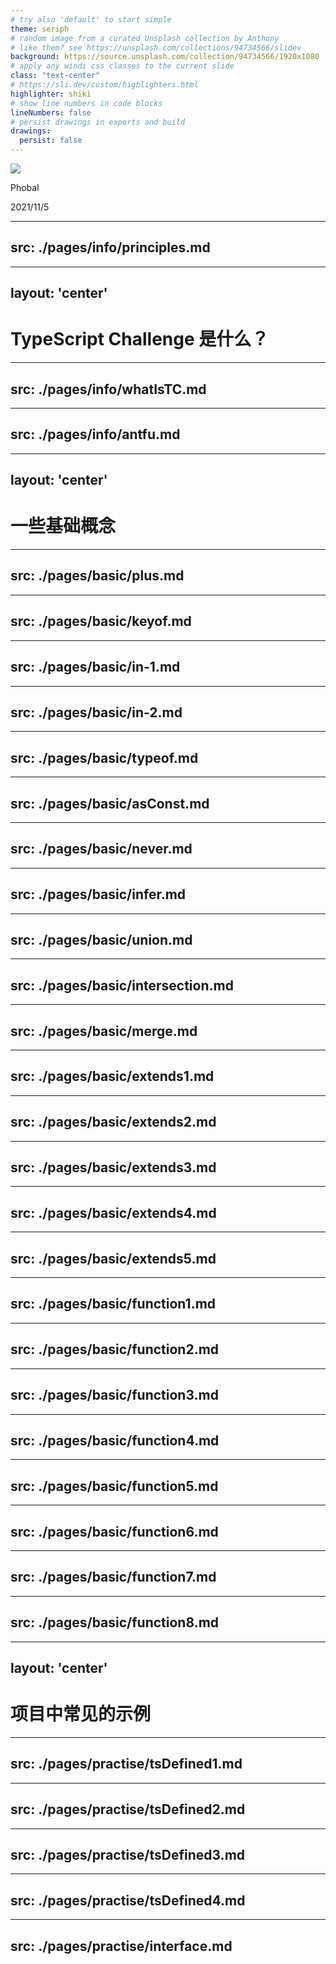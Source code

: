 ```yaml
---
# try also 'default' to start simple
theme: seriph
# random image from a curated Unsplash collection by Anthony
# like them? see https://unsplash.com/collections/94734566/slidev
background: https://source.unsplash.com/collection/94734566/1920x1080
# apply any windi css classes to the current slide
class: "text-center"
# https://sli.dev/custom/highlighters.html
highlighter: shiki
# show line numbers in code blocks
lineNumbers: false
# persist drawings in exports and build
drawings:
  persist: false
---
```


<img src="https://github.com/type-challenges/type-challenges/raw/master/screenshots/logo.svg">

<div class="pl-100">
  <p>Phobal</p>
  <p>2021/11/5</p>
</div>

---
src: ./pages/info/principles.md
---

---
layout: 'center'
---
# TypeScript Challenge 是什么？

---
src: ./pages/info/whatIsTC.md
---

---
src: ./pages/info/antfu.md
---

---
layout: 'center'
---

# 一些基础概念

---
src: ./pages/basic/plus.md
---

---
src: ./pages/basic/keyof.md
---

---
src: ./pages/basic/in-1.md
---

---
src: ./pages/basic/in-2.md
---

---
src: ./pages/basic/typeof.md
---

---
src: ./pages/basic/asConst.md
---

---
src: ./pages/basic/never.md
---

---
src: ./pages/basic/infer.md
---

---
src: ./pages/basic/union.md
---

---
src: ./pages/basic/intersection.md
---

---
src: ./pages/basic/merge.md
---

---
src: ./pages/basic/extends1.md
---

---
src: ./pages/basic/extends2.md
---

---
src: ./pages/basic/extends3.md
---

---
src: ./pages/basic/extends4.md
---

---
src: ./pages/basic/extends5.md
---

---
src: ./pages/basic/function1.md
---

---
src: ./pages/basic/function2.md
---

---
src: ./pages/basic/function3.md
---

---
src: ./pages/basic/function4.md
---

---
src: ./pages/basic/function5.md
---

---
src: ./pages/basic/function6.md
---

---
src: ./pages/basic/function7.md
---

---
src: ./pages/basic/function8.md
---

---
layout: 'center'
---
# 项目中常见的示例
---
src: ./pages/practise/tsDefined1.md
---

---
src: ./pages/practise/tsDefined2.md
---

---
src: ./pages/practise/tsDefined3.md
---

---
src: ./pages/practise/tsDefined4.md
---

---
src: ./pages/practise/interface.md
---
